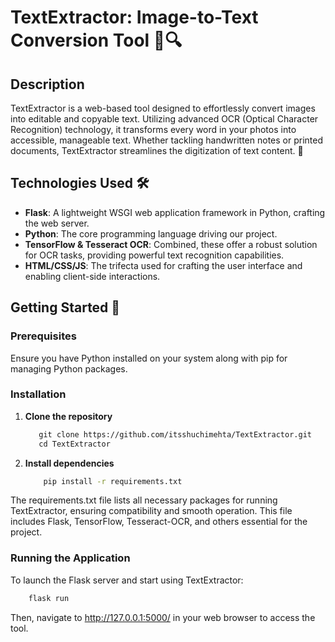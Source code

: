 # TextExtractor: Image-to-Text Conversion Tool 📝🔍

## Description
TextExtractor is a web-based tool designed to effortlessly convert images into editable and copyable text. Utilizing advanced OCR (Optical Character Recognition) technology, it transforms every word in your photos into accessible, manageable text. Whether tackling handwritten notes or printed documents, TextExtractor streamlines the digitization of text content. 🌟

## Technologies Used 🛠️
- **Flask**: A lightweight WSGI web application framework in Python, crafting the web server.
- **Python**: The core programming language driving our project.
- **TensorFlow & Tesseract OCR**: Combined, these offer a robust solution for OCR tasks, providing powerful text recognition capabilities.
- **HTML/CSS/JS**: The trifecta used for crafting the user interface and enabling client-side interactions.

## Getting Started 🚀

### Prerequisites
Ensure you have Python installed on your system along with pip for managing Python packages.

### Installation

1. **Clone the repository**

    ```sh
       git clone https://github.com/itsshuchimehta/TextExtractor.git
       cd TextExtractor
    ```

2. **Install dependencies**
    ```sh
        pip install -r requirements.txt
    ```
The requirements.txt file lists all necessary packages for running TextExtractor, ensuring compatibility and smooth operation. This file includes Flask, TensorFlow, Tesseract-OCR, and others essential for the project.

### Running the Application
To launch the Flask server and start using TextExtractor:
```sh
    flask run
```
Then, navigate to http://127.0.0.1:5000/ in your web browser to access the tool.

